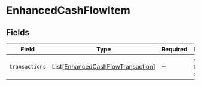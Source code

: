 # EnhancedCashFlowItem


## Fields

| Field                                                                                   | Type                                                                                    | Required                                                                                | Description                                                                             |
| --------------------------------------------------------------------------------------- | --------------------------------------------------------------------------------------- | --------------------------------------------------------------------------------------- | --------------------------------------------------------------------------------------- |
| `transactions`                                                                          | List[[EnhancedCashFlowTransaction](../../models/shared/enhancedcashflowtransaction.md)] | :heavy_minus_sign:                                                                      | An array of transaction data.                                                           |